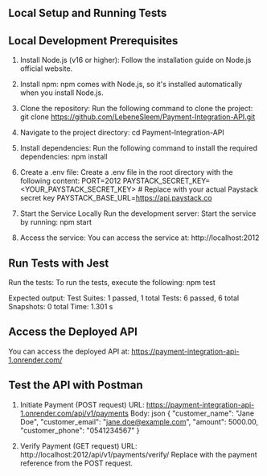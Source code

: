## Local Setup and Running Tests
## Local Development Prerequisites
1. Install Node.js (v16 or higher): Follow the installation guide on Node.js official website.

2. Install npm: npm comes with Node.js, so it's installed automatically when you install Node.js.

3. Clone the repository: Run the following command to clone the project:
    git clone https://github.com/LebeneSleem/Payment-Integration-API.git

4. Navigate to the project directory:
    cd Payment-Integration-API

5. Install dependencies: Run the following command to install the required dependencies:
    npm install

6. Create a .env file: Create a .env file in the root directory with the following content:
    PORT=2012
    PAYSTACK_SECRET_KEY=<YOUR_PAYSTACK_SECRET_KEY>  # Replace with your actual Paystack secret key
    PAYSTACK_BASE_URL=https://api.paystack.co

7. Start the Service Locally
    Run the development server: Start the service by running:
    npm start

8. Access the service: You can access the service at:
    http://localhost:2012


## Run Tests with Jest
Run the tests: To run the tests, execute the following:
npm test

Expected output:
Test Suites: 1 passed, 1 total
Tests:       6 passed, 6 total
Snapshots:   0 total
Time:        1.301 s


## Access the Deployed API
You can access the deployed API at:
    https://payment-integration-api-1.onrender.com/


## Test the API with Postman
1. Initiate Payment (POST request)
URL: https://payment-integration-api-1.onrender.com/api/v1/payments
Body:
json
{
  "customer_name": "Jane Doe",
  "customer_email": "jane.doe@example.com",
  "amount": 5000.00,
  "customer_phone": "0541234567"
}

2. Verify Payment (GET request)
URL: http://localhost:2012/api/v1/payments/verify/<reference>
Replace <reference> with the payment reference from the POST request.
